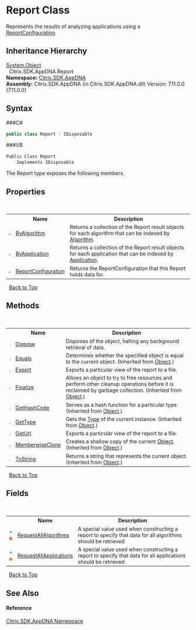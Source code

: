 # Report Class
 

Represents the results of analyzing applications using a <a href="P_Citrix_SDK_AppDNA_Report_ReportConfiguration">ReportConfiguration</a>.


## Inheritance Hierarchy
<a href="http://msdn2.microsoft.com/en-us/library/e5kfa45b" target="_blank">System.Object</a><br />&nbsp;&nbsp;Citrix.SDK.AppDNA.Report<br />
**Namespace:**&nbsp;<a href="N_Citrix_SDK_AppDNA">Citrix.SDK.AppDNA</a><br />**Assembly:**&nbsp;Citrix.SDK.AppDNA (in Citrix.SDK.AppDNA.dll) Version: 7.11.0.0 (7.11.0.0)

## Syntax

###C#
```csharp
public class Report : IDisposable
```

###VB
```vbnet
Public Class Report
	Implements IDisposable
```

The Report type exposes the following members.


## Properties
&nbsp;<table><tr><th></th><th>Name</th><th>Description</th></tr><tr><td>![Public property](media/pubproperty.gif "Public property")</td><td><a href="P_Citrix_SDK_AppDNA_Report_ByAlgorithm">ByAlgorithm</a></td><td>
Returns a collection of the Report result objects for each algorithm that can be indexed by <a href="T_Citrix_SDK_AppDNA_Algorithm">Algorithm</a>.</td></tr><tr><td>![Public property](media/pubproperty.gif "Public property")</td><td><a href="P_Citrix_SDK_AppDNA_Report_ByApplication">ByApplication</a></td><td>
Returns a collection of the Report result objects for each application that can be indexed by <a href="T_Citrix_SDK_AppDNA_Application">Application</a>.</td></tr><tr><td>![Public property](media/pubproperty.gif "Public property")</td><td><a href="P_Citrix_SDK_AppDNA_Report_ReportConfiguration">ReportConfiguration</a></td><td>
Returns the ReportConfiguration that this Report holds data for.</td></tr></table>&nbsp;
<a href="#report-class">Back to Top</a>

## Methods
&nbsp;<table><tr><th></th><th>Name</th><th>Description</th></tr><tr><td>![Public method](media/pubmethod.gif "Public method")</td><td><a href="M_Citrix_SDK_AppDNA_Report_Dispose">Dispose</a></td><td>
Disposes of the object, halting any background retrieval of data.</td></tr><tr><td>![Public method](media/pubmethod.gif "Public method")</td><td><a href="http://msdn2.microsoft.com/en-us/library/bsc2ak47" target="_blank">Equals</a></td><td>
Determines whether the specified object is equal to the current object.
 (Inherited from <a href="http://msdn2.microsoft.com/en-us/library/e5kfa45b" target="_blank">Object</a>.)</td></tr><tr><td>![Public method](media/pubmethod.gif "Public method")</td><td><a href="M_Citrix_SDK_AppDNA_Report_Export">Export</a></td><td>
Exports a particular view of the report to a file.</td></tr><tr><td>![Protected method](media/protmethod.gif "Protected method")</td><td><a href="http://msdn2.microsoft.com/en-us/library/4k87zsw7" target="_blank">Finalize</a></td><td>
Allows an object to try to free resources and perform other cleanup operations before it is reclaimed by garbage collection.
 (Inherited from <a href="http://msdn2.microsoft.com/en-us/library/e5kfa45b" target="_blank">Object</a>.)</td></tr><tr><td>![Public method](media/pubmethod.gif "Public method")</td><td><a href="http://msdn2.microsoft.com/en-us/library/zdee4b3y" target="_blank">GetHashCode</a></td><td>
Serves as a hash function for a particular type.
 (Inherited from <a href="http://msdn2.microsoft.com/en-us/library/e5kfa45b" target="_blank">Object</a>.)</td></tr><tr><td>![Public method](media/pubmethod.gif "Public method")</td><td><a href="http://msdn2.microsoft.com/en-us/library/dfwy45w9" target="_blank">GetType</a></td><td>
Gets the <a href="http://msdn2.microsoft.com/en-us/library/42892f65" target="_blank">Type</a> of the current instance.
 (Inherited from <a href="http://msdn2.microsoft.com/en-us/library/e5kfa45b" target="_blank">Object</a>.)</td></tr><tr><td>![Public method](media/pubmethod.gif "Public method")</td><td><a href="M_Citrix_SDK_AppDNA_Report_GetUrl">GetUrl</a></td><td>
Exports a particular view of the report to a file.</td></tr><tr><td>![Protected method](media/protmethod.gif "Protected method")</td><td><a href="http://msdn2.microsoft.com/en-us/library/57ctke0a" target="_blank">MemberwiseClone</a></td><td>
Creates a shallow copy of the current <a href="http://msdn2.microsoft.com/en-us/library/e5kfa45b" target="_blank">Object</a>.
 (Inherited from <a href="http://msdn2.microsoft.com/en-us/library/e5kfa45b" target="_blank">Object</a>.)</td></tr><tr><td>![Public method](media/pubmethod.gif "Public method")</td><td><a href="http://msdn2.microsoft.com/en-us/library/7bxwbwt2" target="_blank">ToString</a></td><td>
Returns a string that represents the current object.
 (Inherited from <a href="http://msdn2.microsoft.com/en-us/library/e5kfa45b" target="_blank">Object</a>.)</td></tr></table>&nbsp;
<a href="#report-class">Back to Top</a>

## Fields
&nbsp;<table><tr><th></th><th>Name</th><th>Description</th></tr><tr><td>![Public field](media/pubfield.gif "Public field")![Static member](media/static.gif "Static member")</td><td><a href="F_Citrix_SDK_AppDNA_Report_RequestAllAlgorithms">RequestAllAlgorithms</a></td><td>
A special value used when constructing a report to specify that data for all algorithms should be retrieved.</td></tr><tr><td>![Public field](media/pubfield.gif "Public field")![Static member](media/static.gif "Static member")</td><td><a href="F_Citrix_SDK_AppDNA_Report_RequestAllApplications">RequestAllApplications</a></td><td>
A special value used when constructing a report to specify that data for all applications should be retrieved.</td></tr></table>&nbsp;
<a href="#report-class">Back to Top</a>

## See Also


#### Reference
<a href="N_Citrix_SDK_AppDNA">Citrix.SDK.AppDNA Namespace</a><br />
